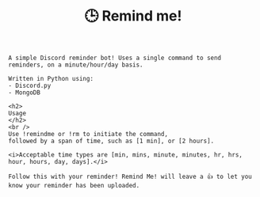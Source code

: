 <h1 align='center'>🕒 Remind me!</h1>
<br />

    
    A simple Discord reminder bot! Uses a single command to send reminders, on a minute/hour/day basis.

    Written in Python using:
    - Discord.py 
    - MongoDB

    <h2>
    Usage
    </h2>
    <br />
    Use !remindme or !rm to initiate the command,
    followed by a span of time, such as [1 min], or [2 hours]. 
    
    <i>Acceptable time types are [min, mins, minute, minutes, hr, hrs, hour, hours, day, days].</i>

    Follow this with your reminder! Remind Me! will leave a 👍 to let you know your reminder has been uploaded.



